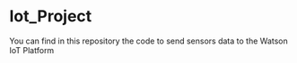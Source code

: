# Iot_Project

You can find in this repository the code to send sensors data to the Watson IoT Platform
